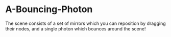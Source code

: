 # A-Bouncing-Photon
The scene consists of a set of mirrors which you can reposition by dragging their nodes, and a single photon which bounces around the scene!
